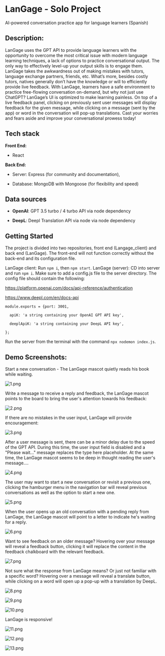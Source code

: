 # LanGage - Solo Project

AI-powered conversation practice app for language learners (Spanish)

## Description:

LanGage uses the GPT API to provide language learners with the
opportunity to overcome the most critical issue with modern language learning
techniques, a lack of options to practice conversational output. The only way
to effectively level-up your output skills is to engage them. LanGage takes the
awkwardness out of making mistakes with tutors, language exchange partners, friends,
etc. What’s more, besides costly tutors, natives generally don’t have the knowledge
or will to efficiently provide live feedback. With LanGage, learners have a
safe environment to practice free-flowing conversation on-demand, but why not
just use ChatGPT? LanGage’s UI is optimized to make learning painless. On top
of a live feedback panel, clicking on previously sent user messages will
display feedback for the given message, while clicking on a message (sent by the
app) or word in the conversation will pop-up translations. Cast your worries
and fears aside and improve your conversational prowess today!

## Tech stack

**Front End:**

- React

**Back End:**

- Server: Express (for community and documentation),

- Database: MongoDB with Mongoose (for flexibility and speed)

## Data sources

- **OpenAI**: GPT 3.5 turbo / 4 turbo API via node dependency

- **DeepL**: Deepl Translation API via node via node dependency

## Getting Started

The project is divided into two repositories, front end (Langage_client) and back end (LanGage).
The front-end will not function correctly without the back-end and its configuration file.

LanGage client: Run `npm i`, then `npm start`.
LanGage (server): CD into server and run `npm i`. Make sure to add a config.js file to the server directory. The config file should contain the following:

https://platform.openai.com/docs/api-reference/authentication

https://www.deepl.com/en/docs-api

```
module.exports = {port: 3001,

  apiK: 'a string containing your OpenAI GPT API key',

  deeplApiK: 'a string containing your DeepL API key',

};
```

Run the server from the terminal with the command `npx nodemon index.js`.

## Demo Screenshots:

Start a new conversation - The LanGage mascot quietly reads his book while waiting.

![1.png](./Screenshots/1.png)

Write a message to receive a reply and feedback, the LanGage mascot points to the board to bring the user's attention towards his feedback:

![2.png](./Screenshots/2.png)

If there are no mistakes in the user input, LanGage will provide encouragement:

![3.png](./Screenshots/3.png)

After a user message is sent, there can be a minor delay due to the speed of the GPT API. During this time, the user input field is disabled and a "Please wait..." message replaces the type here placeholder. At the same time, the LanGage mascot seems to be deep in thought reading the user's message....

![4.png](./Screenshots/4.png)

The user may want to start a new conversation or revisit a previous one, clicking the hamburger menu in the navigation bar will reveal previous conversations as well as the option to start a new one.

![5.png](./Screenshots/5.png)

When the user opens up an old conversation with a pending reply from LanGage, the LanGage mascot will point to a letter to indicate he's waiting for a reply.

![6.png](./Screenshots/6.png)

Want to see feedback on an older message? Hovering over your message will reveal a feedback button, clicking it will replace the content in the feedback chalkboard with the relevant feedback.

![7.png](./Screenshots/7.png)

Not sure what the response from LanGage means? Or just not familiar with a specific word? Hovering over a message will reveal a translate button, while clicking on a word will open up a pop-up with a translation by DeepL.

![8.png](./Screenshots/8.png)

![9.png](./Screenshots/9.png)

![10.png](./Screenshots/10.png)

LanGage is responsive!

![11.png](./Screenshots/11.png)

![12.png](./Screenshots/12.png)

![13.png](./Screenshots/13.png)